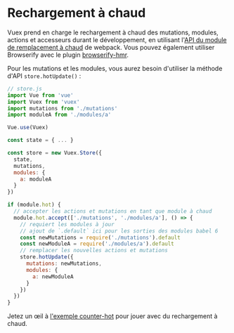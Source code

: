 # Rechargement à chaud

Vuex prend en charge le rechargement à chaud des mutations, modules, actions et accesseurs durant le développement, en utilisant l'[API du module de remplacement à chaud](https://webpack.github.io/docs/hot-module-replacement.html) de webpack. Vous pouvez également utiliser Browserify avec le plugin [browserify-hmr](https://github.com/AgentME/browserify-hmr/).

Pour les mutations et les modules, vous aurez besoin d'utiliser la méthode d'API `store.hotUpdate()` :

``` js
// store.js
import Vue from 'vue'
import Vuex from 'vuex'
import mutations from './mutations'
import moduleA from './modules/a'

Vue.use(Vuex)

const state = { ... }

const store = new Vuex.Store({
  state,
  mutations,
  modules: {
    a: moduleA
  }
})

if (module.hot) {
  // accepter les actions et mutations en tant que module à chaud
  module.hot.accept(['./mutations', './modules/a'], () => {
    // requiert les modules à jour
    // ajout de `.default` ici pour les sorties des modules babel 6
    const newMutations = require('./mutations').default
    const newModuleA = require('./modules/a').default
    // remplacer les nouvelles actions et mutations
    store.hotUpdate({
      mutations: newMutations,
      modules: {
        a: newModuleA
      }
    })
  })
}
```

Jetez un œil à [l'exemple counter-hot](https://github.com/vuejs/vuex/tree/dev/examples/counter-hot) pour jouer avec du rechargement à chaud.
